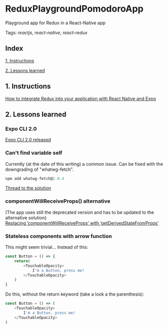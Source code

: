 # ReduxPlaygroundPomodoroApp
Playground app for Redux in a React-Native app

Tags: *reactjs*, *react-native*, *react-redux*


## Index

[1. Instructions](#1-instructions/) 

[2. Lessons learned](#2-lessons-learned)



## 1. Instructions
[How to integrate Redux into your application with React Native and Expo](https://medium.freecodecamp.org/how-to-integrate-redux-into-your-application-with-react-native-and-expo-ec37c9ca6033)  


## 2. Lessons learned
### Expo CLI 2.0
[Expo CLI 2.0 released](https://blog.expo.io/expo-cli-2-0-released-a7a9c250e99c)  

### Can't find variable self
Currently (at the date of this writing) a common issue. Can be fixed with the downgrading of "whatwg-fetch".
```javascript
npm add whatwg-fetch@2.0.4
```
[Thread to the solution](https://forums.expo.io/t/cant-find-variable-self/13547/7)  
### componentWillReceiveProps() alternative
(The app uses still the deprecated version and has to be updated to the alternative solution)  
[Replacing ‘componentWillReceiveProps’ with ‘getDerivedStateFromProps’](https://hackernoon.com/replacing-componentwillreceiveprops-with-getderivedstatefromprops-c3956f7ce607)  

### Stateless components with arrow function
This might seem trivial...
Instead of this:
```javascript
const Button = () => {
	return(
		<TouchableOpacity>
			I'm a Button, press me!
		</TouchableOpacity>
	)
}
```
Do this, without the return keyword (take a look a the parenthesis):
```javascript
const Button = () => (
	<TouchableOpacity>
		I'm a Button, press me!
	</TouchableOpacity>
)
```